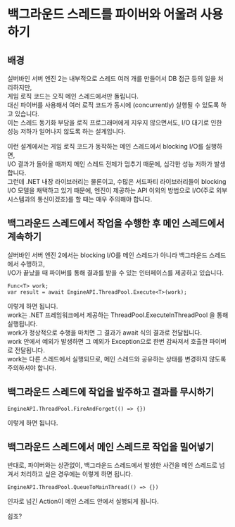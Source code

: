 # 백그라운드 스레드를 파이버와 어울려 사용하기

## 배경
실버바인 서버 엔진 2는 내부적으로 스레드 여러 개를 만들어서 DB 접근 등의 일을 처리하지만,  
게임 로직 코드는 오직 메인 스레드에서만 돌립니다.  
대신 파이버를 사용해서 여러 로직 코드가 동시에 (concurrently) 실행될 수 있도록 하고 있습니다.  
이는 스레드 동기화 부담을 로직 프로그래머에게 지우지 않으면서도, I/O 대기로 인한 성능 저하가 일어나지 않도록 하는 설계입니다.
  
이런 설계에서는 게임 로직 코드가 동작하는 메인 스레드에서 blocking I/O를 실행하면,  
I/O 결과가 돌아올 때까지 메인 스레드 전체가 멈추기 때문에, 심각한 성능 저하가 발생합니다.  
그런데 .NET 내장 라이브러리는 물론이고, 수많은 서드파티 라이브러리들이 blocking I/O 모델을 채택하고 있기 때문에,   엔진이 제공하는 API 이외의 방법으로 I/O(주로 외부 시스템과의 통신이겠죠)를 할 때는 매우 주의해야 합니다.  
 
## 백그라운드 스레드에서 작업을 수행한 후 메인 스레드에서 계속하기
실버바인 서버 엔진 2에서는 blocking I/O를 메인 스레드가 아니라 백그라운드 스레드에서 수행하고,  
I/O가 끝났을 때 파이버를 통해 결과를 받을 수 있는 인터페이스를 제공하고 있습니다.
``` 
Func<T> work;
var result = await EngineAPI.ThreadPool.Execute<T>(work);
```
이렇게 하면 됩니다.   
work는 .NET 프레임워크에서 제공하는 ThreadPool.ExecuteInThreadPool 을 통해 실행됩니다.   
work가 정상적으로 수행을 마치면 그 결과가 await 식의 결과로 전달됩니다.   
work 안에서 예외가 발생하면 그 예외가 Exception으로 한번 감싸져서 호출한 파이버로 전달됩니다.  
work는 다른 스레드에서 실행되므로, 메인 스레드와 공유하는 상태를 변경하지 않도록 주의하셔야 합니다.

## 백그라운드 스레드에 작업을 발주하고 결과를 무시하기
```
EngineAPI.ThreadPool.FireAndForget(() => {})
```
이렇게 하면 됩니다.  

## 백그라운드 스레드에서 메인 스레드로 작업을 밀어넣기
반대로, 파이버와는 상관없이, 백그라운드 스레드에서 발생한 사건을 메인 스레드로 넘겨서 처리하고 싶은 경우에는 이렇게 하면 됩니다.
```
EngineAPI.ThreadPool.QueueToMainThread(() => {})
```
인자로 넘긴 Action이 메인 스레드 안에서 실행되게 됩니다.
 
쉽죠?

